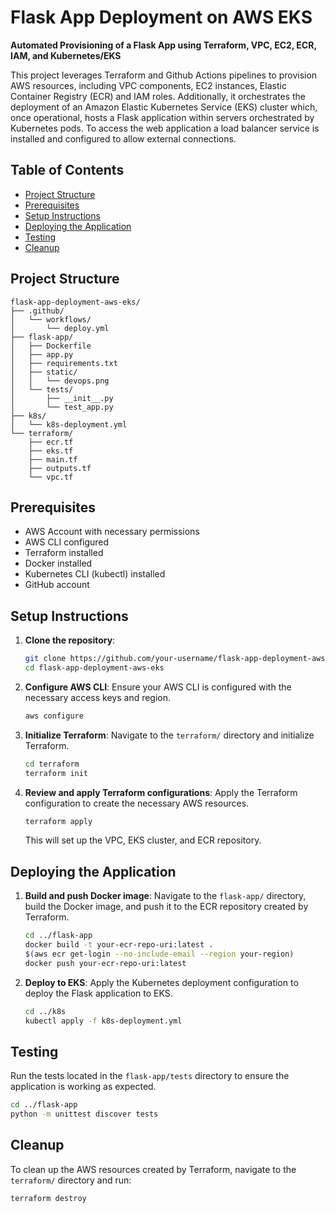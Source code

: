# Flask App Deployment on AWS EKS
**Automated Provisioning of a Flask App using Terraform, VPC, EC2, ECR, IAM, and Kubernetes/EKS**

This project leverages Terraform and Github Actions pipelines to provision AWS resources, including VPC components, EC2 instances, Elastic Container Registry (ECR) and IAM roles. Additionally, it orchestrates the deployment of an Amazon Elastic Kubernetes Service (EKS) cluster which, once operational, hosts a Flask application within servers orchestrated by Kubernetes pods. To access the web application a load balancer service is installed and configured to allow external connections.

## Table of Contents

- [Project Structure](#project-structure)
- [Prerequisites](#prerequisites)
- [Setup Instructions](#setup-instructions)
- [Deploying the Application](#deploying-the-application)
- [Testing](#testing)
- [Cleanup](#cleanup)


## Project Structure

```
flask-app-deployment-aws-eks/
├── .github/
│   └── workflows/
│       └── deploy.yml
├── flask-app/
│   ├── Dockerfile
│   ├── app.py
│   ├── requirements.txt
│   ├── static/
│   │   └── devops.png
│   └── tests/
│       ├── __init__.py
│       └── test_app.py
├── k8s/
│   └── k8s-deployment.yml
└── terraform/
    ├── ecr.tf
    ├── eks.tf
    ├── main.tf
    ├── outputs.tf
    └── vpc.tf
```

## Prerequisites

- AWS Account with necessary permissions
- AWS CLI configured
- Terraform installed
- Docker installed
- Kubernetes CLI (kubectl) installed
- GitHub account

## Setup Instructions

1. **Clone the repository**:
   ```sh
   git clone https://github.com/your-username/flask-app-deployment-aws-eks.git
   cd flask-app-deployment-aws-eks
   ```

2. **Configure AWS CLI**:
   Ensure your AWS CLI is configured with the necessary access keys and region.

   ```sh
   aws configure
   ```

3. **Initialize Terraform**:
   Navigate to the `terraform/` directory and initialize Terraform.

   ```sh
   cd terraform
   terraform init
   ```

4. **Review and apply Terraform configurations**:
   Apply the Terraform configuration to create the necessary AWS resources.

   ```sh
   terraform apply
   ```

   This will set up the VPC, EKS cluster, and ECR repository.

## Deploying the Application

1. **Build and push Docker image**:
   Navigate to the `flask-app/` directory, build the Docker image, and push it to the ECR repository created by Terraform.

   ```sh
   cd ../flask-app
   docker build -t your-ecr-repo-uri:latest .
   $(aws ecr get-login --no-include-email --region your-region)
   docker push your-ecr-repo-uri:latest
   ```

2. **Deploy to EKS**:
   Apply the Kubernetes deployment configuration to deploy the Flask application to EKS.

   ```sh
   cd ../k8s
   kubectl apply -f k8s-deployment.yml
   ```

## Testing

Run the tests located in the `flask-app/tests` directory to ensure the application is working as expected.

```sh
cd ../flask-app
python -m unittest discover tests
```

## Cleanup

To clean up the AWS resources created by Terraform, navigate to the `terraform/` directory and run:

```sh
terraform destroy
```

